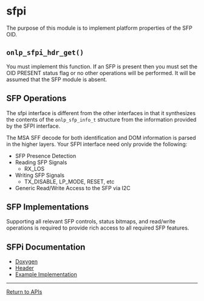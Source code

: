 # sfpi

The purpose of this module is to implement platform properties of the SFP OID.

## ```onlp_sfpi_hdr_get()```

You must implement this function. If an SFP is present then you must set the OID PRESENT status flag or no other operations will be performed.
It will be assumed that the SFP module is absent.

## SFP Operations

The sfpi interface is different from the other interfaces in that it synthesizes the contents of the ```onlp_sfp_info_t``` structure from the information provided by the SFPI interface.

The MSA SFF decode for both identification and DOM information is parsed in the higher layers. Your SFPI interface need only provide the following:

* SFP Presence Detection
* Reading SFP Signals
  * RX_LOS
* Writing SFP Signals
  * TX_DISABLE, LP_MODE, RESET, etc
* Generic Read/Write Access to the SFP via I2C

## SFP Implementations

Supporting all relevant SFP controls, status bitmaps, and read/write operations is required to provide rich access to all required SFP features.

## SFPi Documentation
* [Doxygen](https://htmlpreview.github.io/?https://raw.githubusercontent.com/opencomputeproject/OpenNetworkLinux/ONLPv2/packages/base/any/onlp/src/onlp/doc/html/group__sfpi.html)
* [Header](https://github.com/opencomputeproject/OpenNetworkLinux/blob/ONLPv2/packages/base/any/onlp/src/onlp/module/inc/onlp/platformi/sfpi.h)
* [Example Implementation](https://github.com/opencomputeproject/OpenNetworkLinux/blob/ONLPv2/packages/platforms/accton/x86-64/as7712-32x/onlp/builds/x86_64_accton_as7712_32x/module/src/sfpi.c)

---
[Return to APIs](http://opencomputeproject.github.io/OpenNetworkLinux/onlp/implementors/apis)
